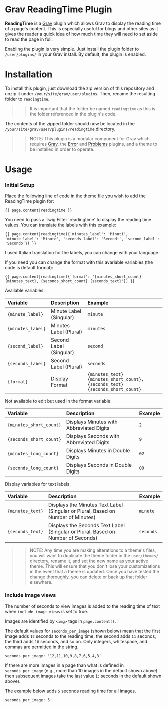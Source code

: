 # Grav ReadingTime Plugin

**ReadingTime** is a [Grav](http://github.com/getgrav/grav) plugin which allows Grav to display the reading time of a page's content. This is especially useful for blogs and other sites as it gives the reader a quick idea of how much time they will need to set aside to read the page in full.

Enabling the plugin is very simple. Just install the plugin folder to `/user/plugins/` in your Grav install. By default, the plugin is enabled.

# Installation

To install this plugin, just download the zip version of this repository and unzip it under `/your/site/grav/user/plugins`. Then, rename the resulting folder to `readingtime`.

>> It is important that the folder be named `readingtime` as this is the folder referenced in the plugin's code.

The contents of the zipped folder should now be located in the `/your/site/grav/user/plugins/readingtime` directory.

>> NOTE: This plugin is a modular component for Grav which requires [Grav](http://github.com/getgrav/grav), the [Error](https://github.com/getgrav/grav-plugin-error) and [Problems](https://github.com/getgrav/grav-plugin-problems) plugins, and a theme to be installed in order to operate.

# Usage

### Initial Setup

Place the following line of code in the theme file you wish to add the ReadingTime plugin for:

```
{{ page.content|readingtime }}
```

You need to pass a Twig Filter 'readingtime' to display the reading time values. You can translate the labels with this example:

```
{{ page.content|readingtime({'minutes_label': 'Minuti', 'minute_label': 'Minuto', 'seconds_label': 'Secondi', 'second_label': 'Secondo'}) }}
```

I used Italian translation for the labels, you can change with your language.

If you need you can change the format with this avariable variables (the code is default format):

```
{{ page.content|readingtime({'format': '{minutes_short_count} {minutes_text}, {seconds_short_count} {seconds_text}'}) }}
```

Available variables:

|      Variable     |       Description       |                                   Example                                    |
| :---------------- | :---------------------- | :--------------------------------------------------------------------------- |
| `{minute_label}`  | Minute Label (Singular) | `minute`                                                                     |
| `{minutes_label}` | Minutes Label (Plural)  | `minutes`                                                                    |
| `{second_label}`  | Second Label (Singular) | `second`                                                                     |
| `{seconds_label}` | Second Label (Plural)   | `seconds`                                                                    |
| `{format}`        | Display Format          | `{minutes_text} {minutes_short_count}, {seconds_text} {seconds_short_count}` |

Not available to edit but used in the format variable:

|         Variable        |               Description                | Example |
| :---------------------- | :--------------------------------------- | :------ |
| `{minutes_short_count}` | Displays Minutes with Abbreviated Digits | `2`     |
| `{seconds_short_count}` | Displays Seconds with Abbreviated Digits | `9`     |
| `{minutes_long_count}`  | Displays Minutes in Double Digits        | `02`    |
| `{seconds_long_count}`  | Displays Seconds in Double Digits        | `09`    |

Display variables for text labels:

|     Variable     |                                   Description                                    |  Example  |
| :--------------- | :------------------------------------------------------------------------------- | :-------- |
| `{minutes_text}` | Displays the Minutes Text Label (Singular or Plural, Based on Number of Minutes) | `minute`  |
| `{seconds_text}` | Displays the Seconds Text Label (Singular or Plural, Based on Number of Seconds) | `seconds` |

>> NOTE: Any time you are making alterations to a theme's files, you will want to duplicate the theme folder in the `user/themes/` directory, rename it, and set the new name as your active theme. This will ensure that you don't lose your customizations in the event that a theme is updated. Once you have tested the change thoroughly, you can delete or back up that folder elsewhere.

### Include image views
The number of seconds to view images is added to the reading time of text when `include_image_views` is set to true.

Images are identified by `<img>` tags in `page.content()`.

The default values for `seconds_per_image` (shown below) mean that the first image adds `12` seconds to the reading time, the second adds `11` seconds, the third adds `10` seconds, and so on.
Only integers, whitespace, and commas are permitted in the string.

```
seconds_per_image: '12,11,10,9,8,7,6,5,4,3'
```

If there are more images in a page than what is defined in `seconds_per_image` (e.g., more than 10 images in the default shown above) then subsequent images take the last value (`3` seconds in the default shown above).

The example below adds `5` seconds reading time for all images.

```
seconds_per_image: 5
```
